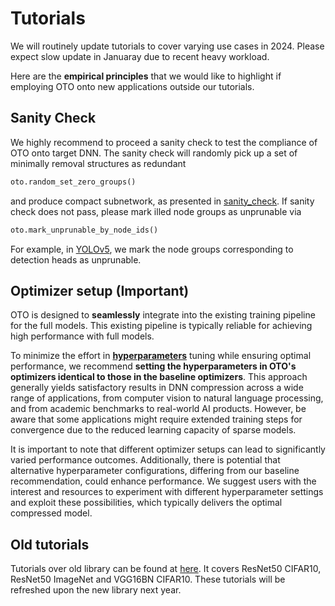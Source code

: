 # Tutorials

We will routinely update tutorials to cover varying use cases in 2024. Please expect slow update in Januaray due to recent heavy workload. 

Here are the **empirical principles** that we would like to highlight if employing OTO onto new applications outside our tutorials.

## Sanity Check

We highly recommend to proceed a sanity check to test the compliance of OTO onto target DNN. The sanity check will randomly pick up a set of minimally removal structures as redundant 

```python
oto.random_set_zero_groups()
```
and produce compact subnetwork, as presented in [sanity_check](https://github.com/tianyic/only_train_once/blob/main/sanity_check/test_resnet18.py). If sanity check does not pass, please mark illed node groups as unprunable via

```python
oto.mark_unprunable_by_node_ids()
```
For example, in [YOLOv5](https://github.com/tianyic/only_train_once/blob/main/sanity_check/test_yolov5.py), we mark the node groups corresponding to detection heads as unprunable. 

## Optimizer setup (Important)

OTO is designed to **seamlessly** integrate into the existing training pipeline for the full models. This existing pipeline is typically reliable for achieving high performance with full models.

To minimize the effort in [**hyperparameters**](https://github.com/tianyic/only_train_once/blob/cbb3d3dccf95c383e9cddcbaf8592cf3db13817b/only_train_once/__init__.py#L47) tuning while ensuring optimal performance, we recommend **setting the hyperparameters in OTO's optimizers identical to those in the baseline optimizers**. This approach generally yields satisfactory results in DNN compression across a wide range of applications, from computer vision to natural language processing, and from academic benchmarks to real-world AI products. However, be aware that some applications might require extended training steps for convergence due to the reduced learning capacity of sparse models.

It is important to note that different optimizer setups can lead to significantly varied performance outcomes. Additionally, there is potential that alternative hyperparameter configurations, differing from our baseline recommendation, could enhance performance. We suggest users with the interest and resources to experiment with different hyperparameter settings and exploit these possibilities, which typically delivers the optimal compressed model.


## Old tutorials 

Tutorials over old library can be found at [here](https://github.com/tianyic/only_train_once/tree/otov2_legacy_backup/tutorials). It covers ResNet50 CIFAR10, ResNet50 ImageNet and VGG16BN CIFAR10. These tutorials will be refreshed upon the new library next year. 